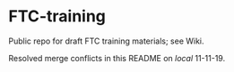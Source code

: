 # FTC-training
Public repo for draft FTC training materials; see Wiki.

Resolved merge conflicts in this README on <i>local</i> 11-11-19.
